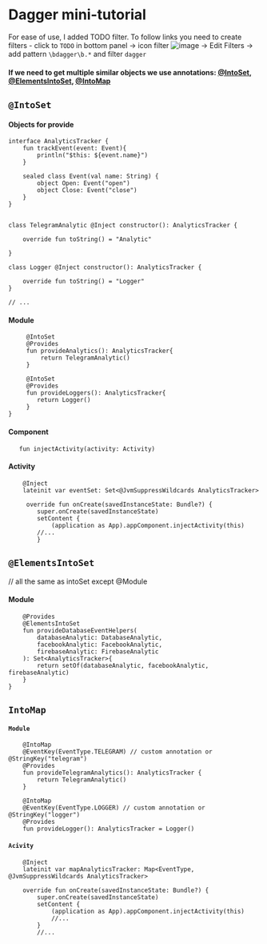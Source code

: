 # Dagger mini-tutorial

For ease of use, I added TODO filter. To follow links you need to create filters -
 click to `TODO` in bottom panel -> icon filter ![image](https://user-images.githubusercontent.com/121166010/214673108-b36497d7-85a4-4086-8beb-c6e8dbe297ad.png) -> Edit Filters -> add pattern `\bdagger\b.*` and filter `dagger` 


#### If we need to get multiple similar objects we use annotations: [@IntoSet](https://github.com/RustamSaga/Dagger/blob/dagger/003-additional_features/set_and_map/README.md#intoset), [@ElementsIntoSet](https://github.com/RustamSaga/Dagger/blob/dagger/003-additional_features/set_and_map/README.md#elementsintoset), [@IntoMap](https://github.com/RustamSaga/Dagger/blob/dagger/003-additional_features/set_and_map/README.md#intomap)

## `@IntoSet` 

#### Objects for provide
```
interface AnalyticsTracker {
    fun trackEvent(event: Event){
        println("$this: ${event.name}")
    }

    sealed class Event(val name: String) {
        object Open: Event("open")
        object Close: Event("close")
    }
}


class TelegramAnalytic @Inject constructor(): AnalyticsTracker {

    override fun toString() = "Analytic"

}

class Logger @Inject constructor(): AnalyticsTracker {

    override fun toString() = "Logger"
}

// ...
```

#### Module
```
     @IntoSet
     @Provides
     fun provideAnalytics(): AnalyticsTracker{
         return TelegramAnalytic()
     }

     @IntoSet
     @Provides
     fun provideLoggers(): AnalyticsTracker{
        return Logger()
     }
}
```

#### Component
```
   fun injectActivity(activity: Activity)
```

#### Activity
```
    @Inject
    lateinit var eventSet: Set<@JvmSuppressWildcards AnalyticsTracker>
    
     override fun onCreate(savedInstanceState: Bundle?) {
        super.onCreate(savedInstanceState)
        setContent {
            (application as App).appComponent.injectActivity(this)
        //... 
        }
```

## `@ElementsIntoSet`

// all the same as intoSet except @Module
#### Module
```
    @Provides
    @ElementsIntoSet
    fun provideDatabaseEventHelpers(
        databaseAnalytic: DatabaseAnalytic,
        facebookAnalytic: FacebookAnalytic,
        firebaseAnalytic: FirebaseAnalytic
    ): Set<AnalyticsTracker>{
        return setOf(databaseAnalytic, facebookAnalytic, firebaseAnalytic)
    }
}
```

## `IntoMap`

#### `Module`
```
    @IntoMap
    @EventKey(EventType.TELEGRAM) // custom annotation or @StringKey("telegram")
    @Provides
    fun provideTelegramAnalytics(): AnalyticsTracker {
        return TelegramAnalytic()
    }

    @IntoMap
    @EventKey(EventType.LOGGER) // custom annotation or @StringKey("logger")
    @Provides
    fun provideLogger(): AnalyticsTracker = Logger()
```

#### `Acivity`
```
    @Inject
    lateinit var mapAnalyticsTracker: Map<EventType, @JvmSuppressWildcards AnalyticsTracker>
    
    override fun onCreate(savedInstanceState: Bundle?) {
        super.onCreate(savedInstanceState)
        setContent {    
            (application as App).appComponent.injectActivity(this)
            //...
        }
        //...
```

